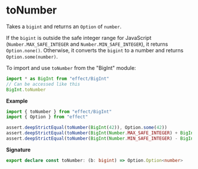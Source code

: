 # toNumber

Takes a `bigint` and returns an `Option` of `number`.

If the `bigint` is outside the safe integer range for JavaScript (`Number.MAX_SAFE_INTEGER`
and `Number.MIN_SAFE_INTEGER`), it returns `Option.none()`. Otherwise, it converts the `bigint`
to a number and returns `Option.some(number)`.

To import and use `toNumber` from the "BigInt" module:

```ts
import * as BigInt from "effect/BigInt"
// Can be accessed like this
BigInt.toNumber
```

**Example**

```ts
import { toNumber } from "effect/BigInt"
import { Option } from "effect"

assert.deepStrictEqual(toNumber(BigInt(42)), Option.some(42))
assert.deepStrictEqual(toNumber(BigInt(Number.MAX_SAFE_INTEGER) + BigInt(1)), Option.none())
assert.deepStrictEqual(toNumber(BigInt(Number.MIN_SAFE_INTEGER) - BigInt(1)), Option.none())
```

**Signature**

```ts
export declare const toNumber: (b: bigint) => Option.Option<number>
```
